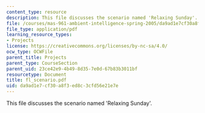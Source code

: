 ```yaml
---
content_type: resource
description: This file discusses the scenario named 'Relaxing Sunday'.
file: /courses/mas-961-ambient-intelligence-spring-2005/da9ad1e7cf30a8f3ed8c3cfd56e21e7e_fl_scenario.pdf
file_type: application/pdf
learning_resource_types:
- Projects
license: https://creativecommons.org/licenses/by-nc-sa/4.0/
ocw_type: OCWFile
parent_title: Projects
parent_type: CourseSection
parent_uid: 23ce42e9-4b49-8d35-7e0d-67b83b3011bf
resourcetype: Document
title: fl_scenario.pdf
uid: da9ad1e7-cf30-a8f3-ed8c-3cfd56e21e7e
---
```

This file discusses the scenario named 'Relaxing Sunday'.